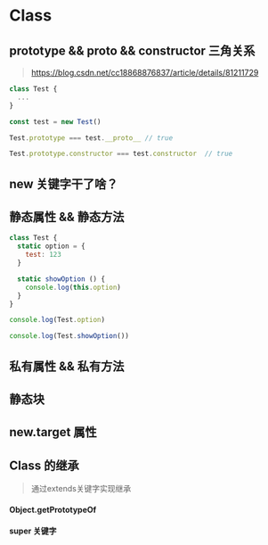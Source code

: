 # Class

## prototype && __proto__ && constructor 三角关系

> https://blog.csdn.net/cc18868876837/article/details/81211729

```js
class Test {
  ...
}

const test = new Test()

Test.prototype === test.__proto__ // true

Test.prototype.constructor === test.constructor  // true
```

## new 关键字干了啥？

## 静态属性 && 静态方法

```js
class Test {
  static option = {
    test: 123
  }

  static showOption () {
    console.log(this.option)
  }
}

console.log(Test.option)

console.log(Test.showOption())
```

## 私有属性 && 私有方法

## 静态块

## new.target 属性

## Class 的继承

> 通过extends关键字实现继承

#### Object.getPrototypeOf

#### super 关键字